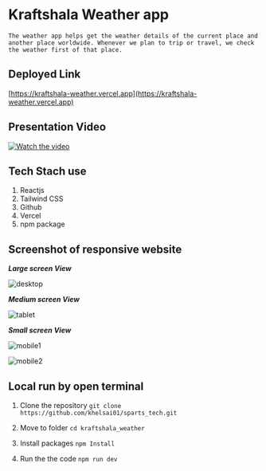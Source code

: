 # Kraftshala Weather app
``
The weather app helps get the weather details of the current place and another place worldwide. Whenever we plan to trip or travel, we check the weather first of that place.
``

## Deployed Link
 [https://kraftshala-weather.vercel.app](https://kraftshala-weather.vercel.app)

 ## Presentation Video 

[![Watch the video](https://github.com/khelsai01/kraftshala_weather/assets/119441119/650753f6-507e-4f26-821a-6859e29c6447)](https://drive.google.com/file/d/1XjLxqwNPE6oUixCheKgC0d8xvWF4Z2U7/view?usp=sharing)

## Tech Stach use
1. Reactjs
2. Tailwind CSS
3. Github
4. Vercel
4. npm package


## Screenshot of responsive website

***Large screen View***

![desktop](https://github.com/khelsai01/kraftshala_weather/assets/119441119/650753f6-507e-4f26-821a-6859e29c6447)

***Medium screen View***

![tablet](https://github.com/khelsai01/kraftshala_weather/assets/119441119/c79af857-caac-4578-a047-f11e6a66191b)


***Small screen View***

![mobile1](https://github.com/khelsai01/kraftshala_weather/assets/119441119/e3cb066d-16ba-4354-8e44-17d4242ded46)


![mobile2](https://github.com/khelsai01/kraftshala_weather/assets/119441119/cd7d38f7-117a-46eb-a284-8e26bd6cf45b)


## Local run by open terminal

1. Clone the repository 
`git clone https://github.com/khelsai01/sparts_tech.git`

2. Move to folder
  `cd kraftshala_weather`

3. Install packages
  `npm Install`

4. Run the the code
   `npm run dev`


